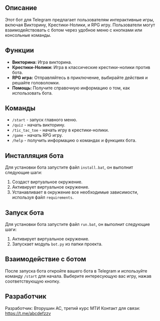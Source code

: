 ## Описание
Этот бот для Telegram предлагает пользователям интерактивные игры, включая Викторину, Крестики-Нолики, и RPG игру. Пользователи могут взаимодействовать с ботом через удобное меню с кнопками или консольные команды.

## Функции
- **Викторина:** Игра викторина.
- **Крестики-Нолики:** Игра в классические крестики-нолики против бота.
- **RPG игра:** Отправляйтесь в приключение, выбирайте действия и решайте головоломки.
- **Помощь:** Получите справочную информацию о том, как использовать бота.

## Команды
- `/start` - запуск главного меню.
- `/quiz` - начать викторину.
- `/tic_tac_toe` - начать игру в крестики-нолики.
- `/game` - начать RPG игру.
- `/help` - получить информацию о командах и функциях бота.

## Инсталляция бота
Для установки бота запустите файл `install.bat`, он выполнит следующие шаги:
1. Создаст виртуальное окружение.
2. Активирует виртуальное окружение.
3. Устанавливает в окружение все необходимые зависимости, используя файл `requirements`.

## Запуск бота
Для установки бота запустите файл `run.bat`, он выполнит следующие шаги:
1. Активирует виртуальное окружение.
2. Запускает модуль `bot.py` из папки проекта.

## Взаимодействие с ботом
После запуска бота откройте вашего бота в Telegram и используйте команду `/start` для начала. Выберите интересующую вас игру, нажав соответствующую кнопку.

## Разработчик
Разработчик: Вторушин АС, третий курс МТИ
Контакт для связи: https://t.me/abcdefzzv
